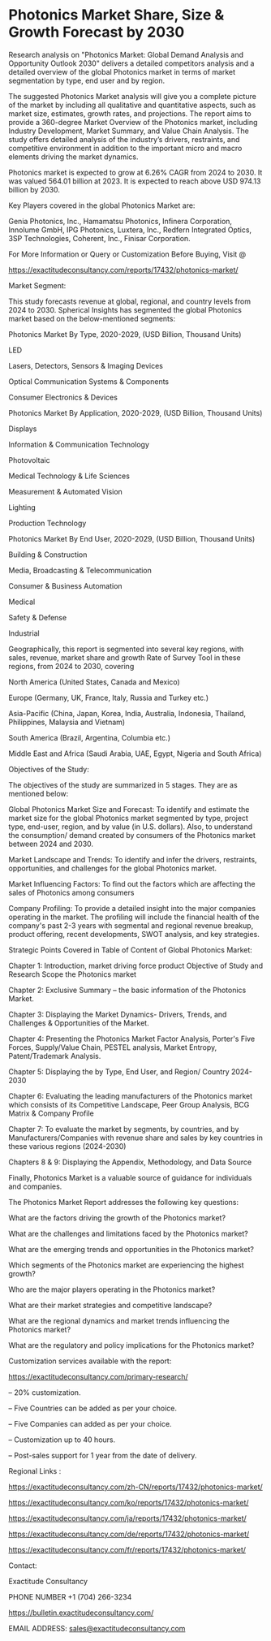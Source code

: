 # Photonics Market Share, Size & Growth Forecast by 2030

Research analysis on "Photonics Market: Global Demand Analysis and Opportunity Outlook 2030" delivers a detailed competitors analysis and a detailed overview of the global Photonics market in terms of market segmentation by type, end user and by region.

The suggested Photonics Market analysis will give you a complete picture of the market by including all qualitative and quantitative aspects, such as market size, estimates, growth rates, and projections. The report aims to provide a 360-degree Market Overview of the Photonics market, including Industry Development, Market Summary, and Value Chain Analysis. The study offers detailed analysis of the industry’s drivers, restraints, and competitive environment in addition to the important micro and macro elements driving the market dynamics.

Photonics market is expected to grow at 6.26% CAGR from 2024 to 2030. It was valued 564.01 billion at 2023. It is expected to reach above USD 974.13 billion by 2030.

Key Players covered in the global Photonics Market are:

Genia Photonics, Inc., Hamamatsu Photonics, Infinera Corporation, Innolume GmbH, IPG Photonics, Luxtera, Inc., Redfern Integrated Optics, 3SP Technologies, Coherent, Inc., Finisar Corporation.

For More Information or Query or Customization Before Buying, Visit @

https://exactitudeconsultancy.com/reports/17432/photonics-market/

Market Segment:

This study forecasts revenue at global, regional, and country levels from 2024 to 2030. Spherical Insights has segmented the global Photonics market based on the below-mentioned segments:

Photonics Market By Type, 2020-2029, (USD Billion, Thousand Units)

LED

Lasers, Detectors, Sensors & Imaging Devices

Optical Communication Systems & Components

Consumer Electronics & Devices

Photonics Market By Application, 2020-2029, (USD Billion, Thousand Units)

Displays

Information & Communication Technology

Photovoltaic

Medical Technology & Life Sciences

Measurement & Automated Vision

Lighting

Production Technology

Photonics Market By End User, 2020-2029, (USD Billion, Thousand Units)

Building & Construction

Media, Broadcasting & Telecommunication

Consumer & Business Automation

Medical

Safety & Defense

Industrial

Geographically, this report is segmented into several key regions, with sales, revenue, market share and growth Rate of Survey Tool in these regions, from 2024 to 2030, covering

North America (United States, Canada and Mexico)

Europe (Germany, UK, France, Italy, Russia and Turkey etc.)

Asia-Pacific (China, Japan, Korea, India, Australia, Indonesia, Thailand, Philippines, Malaysia and Vietnam)

South America (Brazil, Argentina, Columbia etc.)

Middle East and Africa (Saudi Arabia, UAE, Egypt, Nigeria and South Africa)

Objectives of the Study:

The objectives of the study are summarized in 5 stages. They are as mentioned below:

Global Photonics Market Size and Forecast: To identify and estimate the market size for the global Photonics market segmented by type, project type, end-user, region, and by value (in U.S. dollars). Also, to understand the consumption/ demand created by consumers of the Photonics market between 2024 and 2030.

Market Landscape and Trends: To identify and infer the drivers, restraints, opportunities, and challenges for the global Photonics market.

Market Influencing Factors: To find out the factors which are affecting the sales of Photonics among consumers

Company Profiling: To provide a detailed insight into the major companies operating in the market. The profiling will include the financial health of the company's past 2-3 years with segmental and regional revenue breakup, product offering, recent developments, SWOT analysis, and key strategies.

Strategic Points Covered in Table of Content of Global Photonics Market:

Chapter 1: Introduction, market driving force product Objective of Study and Research Scope the Photonics market

Chapter 2: Exclusive Summary – the basic information of the Photonics Market.

Chapter 3: Displaying the Market Dynamics- Drivers, Trends, and Challenges & Opportunities of the Market.

Chapter 4: Presenting the Photonics Market Factor Analysis, Porter's Five Forces, Supply/Value Chain, PESTEL analysis, Market Entropy, Patent/Trademark Analysis.

Chapter 5: Displaying the by Type, End User, and Region/ Country 2024-2030

Chapter 6: Evaluating the leading manufacturers of the Photonics market which consists of its Competitive Landscape, Peer Group Analysis, BCG Matrix & Company Profile

Chapter 7: To evaluate the market by segments, by countries, and by Manufacturers/Companies with revenue share and sales by key countries in these various regions (2024-2030)

Chapters 8 & 9: Displaying the Appendix, Methodology, and Data Source

Finally, Photonics Market is a valuable source of guidance for individuals and companies.

The Photonics Market Report addresses the following key questions:

What are the factors driving the growth of the Photonics market?

What are the challenges and limitations faced by the Photonics market?

What are the emerging trends and opportunities in the Photonics market?

Which segments of the Photonics market are experiencing the highest growth?

Who are the major players operating in the Photonics market?

What are their market strategies and competitive landscape?

What are the regional dynamics and market trends influencing the Photonics market?

What are the regulatory and policy implications for the Photonics market?

Customization services available with the report:

https://exactitudeconsultancy.com/primary-research/

– 20% customization.

– Five Countries can be added as per your choice.

– Five Companies can added as per your choice.

– Customization up to 40 hours.

– Post-sales support for 1 year from the date of delivery.

Regional Links :

https://exactitudeconsultancy.com/zh-CN/reports/17432/photonics-market/

https://exactitudeconsultancy.com/ko/reports/17432/photonics-market/

https://exactitudeconsultancy.com/ja/reports/17432/photonics-market/

https://exactitudeconsultancy.com/de/reports/17432/photonics-market/

https://exactitudeconsultancy.com/fr/reports/17432/photonics-market/

Contact:

Exactitude Consultancy

PHONE NUMBER +1 (704) 266-3234

https://bulletin.exactitudeconsultancy.com/

EMAIL ADDRESS: sales@exactitudeconsultancy.com
